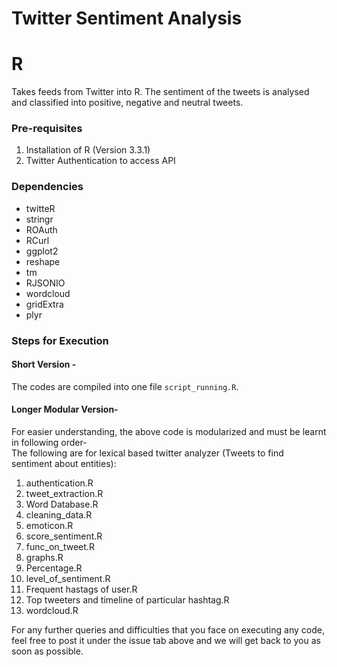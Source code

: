 # Twitter Sentiment Analysis  
# R  
Takes feeds from Twitter into R. The sentiment of the tweets is analysed and classified into positive, negative and neutral tweets.  

### Pre-requisites 
1. Installation of R (Version 3.3.1) 
2. Twitter Authentication to access API

### Dependencies
- twitteR 
- stringr 
- ROAuth 
- RCurl 
- ggplot2 
- reshape 
- tm 
- RJSONIO 
- wordcloud 
- gridExtra 
- plyr 

### Steps for Execution  

#### Short Version -  
The codes are compiled into one file `script_running.R`.  

#### Longer Modular Version-  
For easier understanding, the above code is modularized and must be learnt in following order-  
The following are for lexical based twitter analyzer (Tweets to find sentiment about entities):  
1. authentication.R  
2. tweet_extraction.R  
3. Word Database.R  
4. cleaning_data.R    
5. emoticon.R  
6. score_sentiment.R  
7. func_on_tweet.R  
8. graphs.R  
9. Percentage.R    
10. level_of_sentiment.R   
11. Frequent hastags of user.R   
12. Top tweeters and timeline of particular hashtag.R  
13. wordcloud.R  

For any further queries and difficulties that you face on executing any code, feel free to post it under the issue tab above and we will get back to you as soon as possible.
